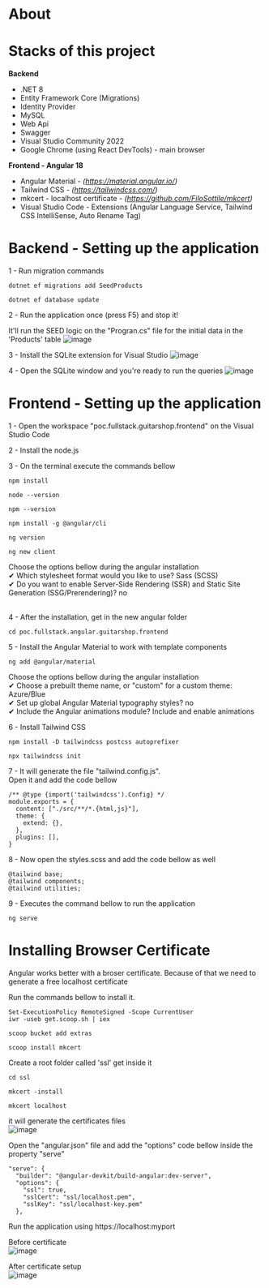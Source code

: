 # About

# Stacks of this project

__Backend__
- .NET 8
- Entity Framework Core (Migrations)
- Identity Provider
- MySQL
- Web Api
- Swagger
- Visual Studio Community 2022
- Google Chrome (using React DevTools) - main browser

  
__Frontend - Angular 18__
- Angular Material - _(https://material.angular.io/)_
- Tailwind CSS - _(https://tailwindcss.com/)_
- mkcert - localhost certificate - _(https://github.com/FiloSottile/mkcert)_
- Visual Studio Code - Extensions (Angular Language Service, Tailwind CSS IntelliSense, Auto Rename Tag)

# Backend - Setting up the application
1 - Run migration commands
```Migrations
dotnet ef migrations add SeedProducts
```
```Migrations
dotnet ef database update
```
2 - Run the application once (press F5) and stop it!

It'll run the SEED logic on the "Progran.cs" file for the initial data in the 'Products' table
![image](https://github.com/user-attachments/assets/845848f5-9687-4c3d-ac5f-c4cc93b4ebca)

3 - Install the SQLite extension for Visual Studio
![image](https://github.com/user-attachments/assets/88ab2ade-e37e-4d34-9b90-1efc4d550612)

4 - Open the SQLite window and you're ready to run the queries
![image](https://github.com/user-attachments/assets/5a2fdebe-30b6-4d15-bab9-1c0dc71f2a4c)

# Frontend - Setting up the application
1 - Open the workspace "poc.fullstack.guitarshop.frontend" on the Visual Studio Code

2 - Install the node.js

3 - On the terminal execute the commands bellow

```VS Code terminal
npm install
```

```VS Code terminal
node --version
```

```VS Code terminal
npm --version
```

```VS Code terminal
npm install -g @angular/cli
```

```VS Code terminal
ng version
```

```VS Code terminal
ng new client
```

Choose the options bellow during the angular installation <br>
✔ Which stylesheet format would you like to use? Sass (SCSS) <br>
✔ Do you want to enable Server-Side Rendering (SSR) and Static Site Generation (SSG/Prerendering)? no <br><br/>

4 - After the installation, get in the new angular folder   
```VS Code terminal
cd poc.fullstack.angular.guitarshop.frontend
```

5 - Install the Angular Material to work with template components  
```VS Code terminal
ng add @angular/material
```
Choose the options bellow during the angular installation <br>
✔ Choose a prebuilt theme name, or "custom" for a custom theme: Azure/Blue  
✔ Set up global Angular Material typography styles? no  
✔ Include the Angular animations module? Include and enable animations  

6 - Install Tailwind CSS  
```VS Code terminal
npm install -D tailwindcss postcss autoprefixer
```
```VS Code terminal
npx tailwindcss init
```
 
7 - It will generate the file "tailwind.config.js".  
Open it and add the code bellow
```VS Code terminal
/** @type {import('tailwindcss').Config} */
module.exports = {
  content: ["./src/**/*.{html,js}"],
  theme: {
    extend: {},
  },
  plugins: [],
}
```  

8 - Now open the styles.scss and add the code bellow as well  
```VS Code terminal
@tailwind base;
@tailwind components;
@tailwind utilities;
```

9 - Executes the command bellow to run the application  
```VS Code terminal
ng serve
```

# Installing Browser Certificate
Angular works better with a broser certificate. Because of that we need to generate a free localhost certificate

Run the commands bellow to install it.

```VS Code terminal
Set-ExecutionPolicy RemoteSigned -Scope CurrentUser
iwr -useb get.scoop.sh | iex
```

```VS Code terminal
scoop bucket add extras
```  

```VS Code terminal
scoop install mkcert
```

Create a root folder called 'ssl' get inside it  

```VS Code terminal
cd ssl
```  

```VS Code terminal
mkcert -install
```  

```VS Code terminal
mkcert localhost
```  

it will generate the certificates files  
![image](https://github.com/user-attachments/assets/44ba92ab-ab47-42df-a4b8-ffe2c3fd8ed0)

Open the "angular.json" file and add the "options" code bellow inside the property "serve"  
```VS Code terminal
"serve": {
  "builder": "@angular-devkit/build-angular:dev-server",
  "options": {
    "ssl": true,
    "sslCert": "ssl/localhost.pem",
    "sslKey": "ssl/localhost-key.pem"
  },
```  

Run the application using https://localhost:myport

Before certificate  
![image](https://github.com/user-attachments/assets/b71c1f5d-003f-4a3a-98c2-9a8f8e41d2ea)  

After certificate setup  
![image](https://github.com/user-attachments/assets/350d503a-9550-4711-a037-c2592c4457a0)  



